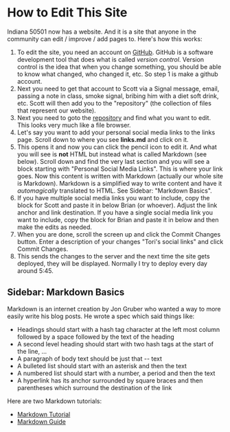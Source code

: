 # How to Edit This Site

Indiana 50501 now has a website.  And it is a site that anyone in the community can edit / improve / add pages to.  Here's how this works:

1. To edit the site, you need an account on [GitHub](https://www.github.com).  GitHub is a software development tool that does what is called *version control*.  Version control is the idea that when you change something, you should be able to know what changed, who changed it, etc.  So step 1 is make a github account.
2. Next you need to get that account to Scott via a Signal message, email, passing a note in class, smoke signal, bribing him with a diet soft drink, etc.  Scott will then add you to the "repository" (the collection of files that represent our website).
3. Next you need to goto the [repository](https://github.com/fuzzygroup/indiana50501.org) and find what you want to edit.  This looks very much like a file browser.  
4. Let's say you want to add your personal social media links to the links page.  Scroll down to where you see **links.md** and click on it.
5. This opens it and now you can click the pencil icon to edit it.  And what you will see is **not** HTML but instead what is called Markdown (see below).  Scroll down and find the very last section and you will see a block starting with "Personal Social Media Links".  This is where your link goes.  Now this content is written with Markdown (actually our whole site is Markdown).  Markdown is a simplified way to write content and have it *automagically* translated to HTML.  See Sidebar: "Markdown Basics".
6. If you have multiple social media links you want to include, copy the block for Scott and paste it in below Brian (or whoever).  Adjust the link anchor and link destination.  If you have a single social media link you want to include, copy the block for Brian and paste it in below and then make the edits as needed.
7.  When you are done, scroll the screen up and click the Commit Changes button.  Enter a description of your changes "Tori's social links" and click Commit Changes. 
8. This sends the changes to the server and the next time the site gets deployed, they will be displayed.  Normally I try to deploy every day around 5:45.  


## Sidebar: Markdown Basics

Markdown is an internet creation by Jon Gruber who wanted a way to more easily write his blog posts.  He wrote a spec which said things like:

* Headings should start with a hash tag character at the left most column followed by a space followed by the text of the heading
* A second level heading should start with two hash tags at the start of the line, ...
* A paragraph of body text should be just that -- text
* A bulleted list should start with an asterisk and then the text
* A numbered list should start with a number, a period and then the text 
* A hyperlink has its anchor surrounded by square braces and then parentheses which surround the destination of the link

Here are two Markdown tutorials:

* [Markdown Tutorial](https://www.markdowntutorial.com/)
* [Markdown Guide](https://www.markdowntutorial.com/)

